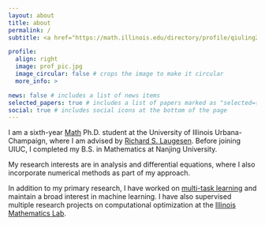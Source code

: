 ```yaml
---
layout: about
title: about
permalink: /
subtitle: <a href="https://math.illinois.edu/directory/profile/qiuling2">Ph.D. Candidate @ UIUC Math</a> qiuling2(at)illinois.edu

profile:
  align: right
  image: prof_pic.jpg
  image_circular: false # crops the image to make it circular
  more_info: >

news: false # includes a list of news items
selected_papers: true # includes a list of papers marked as "selected={true}"
social: true # includes social icons at the bottom of the page
---
```


I am a sixth-year [Math](https://math.illinois.edu/) Ph.D. student at the University of Illinois Urbana-Champaign, where I am advised by [Richard S. Laugesen](https://math.illinois.edu/directory/profile/laugesen). Before joining UIUC, I completed my B.S. in Mathematics at Nanjing University.

My research interests are in analysis and differential equations, where I also incorporate numerical methods as part of my approach. 

In addition to my primary research, I have worked on [multi-task learning](https://openreview.net/forum?id=6EqUpqMnwl) and maintain a broad interest in machine learning. I have also supervised multiple research projects on computational optimization at the [Illinois Mathematics Lab](https://iml.math.illinois.edu/).